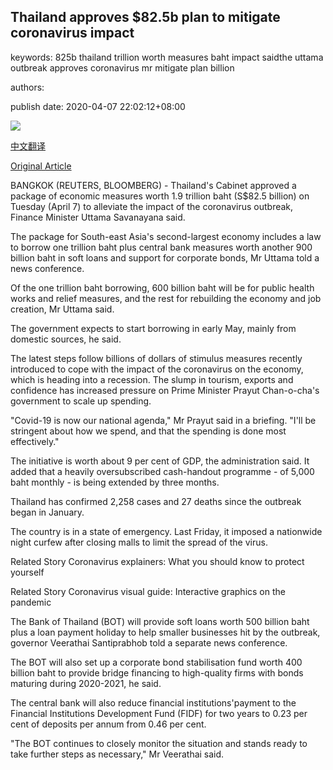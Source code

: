 ## Thailand approves $82.5b plan to mitigate coronavirus impact

keywords: 825b thailand trillion worth measures baht impact saidthe uttama outbreak approves coronavirus mr mitigate plan billion

authors: 

publish date: 2020-04-07 22:02:12+08:00

![](https://www.straitstimes.com/sites/default/files/styles/x_large/public/articles/2020/04/07/yq-thaicov2-07042020.jpg?itok=C-KMBsLB)

[中文翻译](Thailand%20approves%20%2482.5b%20plan%20to%20mitigate%20coronavirus%20impact_zh.md)

[Original Article](https://www.straitstimes.com/asia/se-asia/thailand-announces-825b-plan-to-mitigate-coronavirus-impact)

BANGKOK (REUTERS, BLOOMBERG) - Thailand's Cabinet approved a package of economic measures worth 1.9 trillion baht (S$82.5 billion) on Tuesday (April 7) to alleviate the impact of the coronavirus outbreak, Finance Minister Uttama Savanayana said.

The package for South-east Asia's second-largest economy includes a law to borrow one trillion baht plus central bank measures worth another 900 billion baht in soft loans and support for corporate bonds, Mr Uttama told a news conference.

Of the one trillion baht borrowing, 600 billion baht will be for public health works and relief measures, and the rest for rebuilding the economy and job creation, Mr Uttama said.

The government expects to start borrowing in early May, mainly from domestic sources, he said.

The latest steps follow billions of dollars of stimulus measures recently introduced to cope with the impact of the coronavirus on the economy, which is heading into a recession. The slump in tourism, exports and confidence has increased pressure on Prime Minister Prayut Chan-o-cha's government to scale up spending.

"Covid-19 is now our national agenda," Mr Prayut said in a briefing. "I'll be stringent about how we spend, and that the spending is done most effectively."

The initiative is worth about 9 per cent of GDP, the administration said. It added that a heavily oversubscribed cash-handout programme - of 5,000 baht monthly - is being extended by three months.

Thailand has confirmed 2,258 cases and 27 deaths since the outbreak began in January.

The country is in a state of emergency. Last Friday, it imposed a nationwide night curfew after closing malls to limit the spread of the virus.

Related Story Coronavirus explainers: What you should know to protect yourself

Related Story Coronavirus visual guide: Interactive graphics on the pandemic

The Bank of Thailand (BOT) will provide soft loans worth 500 billion baht plus a loan payment holiday to help smaller businesses hit by the outbreak, governor Veerathai Santiprabhob told a separate news conference.

The BOT will also set up a corporate bond stabilisation fund worth 400 billion baht to provide bridge financing to high-quality firms with bonds maturing during 2020-2021, he said.

The central bank will also reduce financial institutions'payment to the Financial Institutions Development Fund (FIDF) for two years to 0.23 per cent of deposits per annum from 0.46 per cent.

"The BOT continues to closely monitor the situation and stands ready to take further steps as necessary," Mr Veerathai said.